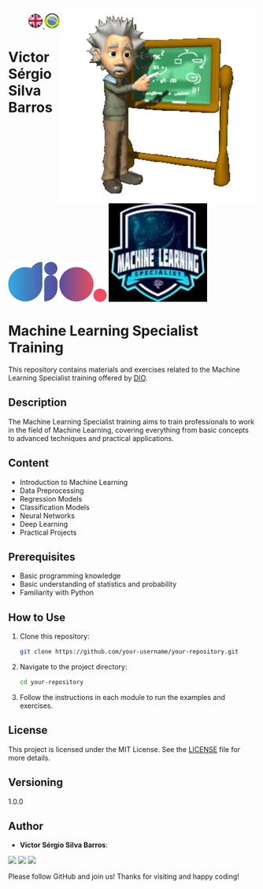 <img src="./img/gif v1.gif" min-width="400px" max-width="400px" width="400px" align="right" alt="Computador iuriCode">
<p>
  <div align="right"> 
<a href="./readme.md"> <img src="./img/LogoUK.png" alt="Logo UK" width="30"/></a><a href="./leiame.md"> <img src="./img/logoBrazil.png" alt="Logo Brasil" width="30"/> </a>
</div>
  <H1><b> Victor Sérgio Silva Barros </b> </H1>
  
</p> 

<img src="./img/dio.png" alt="DIO Logo" width="200"/>
<img src="./img/LogoMLS.jpg" alt="Machine Learning Specialist Logo" width="200"/>

# Machine Learning Specialist Training

This repository contains materials and exercises related to the Machine Learning Specialist training offered by [DIO](https://web.dio.me/track/formacao-machine-learning-specialist?tab=about).

## Description

The Machine Learning Specialist training aims to train professionals to work in the field of Machine Learning, covering everything from basic concepts to advanced techniques and practical applications.

## Content

- Introduction to Machine Learning
- Data Preprocessing
- Regression Models
- Classification Models
- Neural Networks
- Deep Learning
- Practical Projects

## Prerequisites

- Basic programming knowledge
- Basic understanding of statistics and probability
- Familiarity with Python

## How to Use

1. Clone this repository:
    ```sh
    git clone https://github.com/your-username/your-repository.git
    ```
2. Navigate to the project directory:
    ```sh
    cd your-repository
    ```
3. Follow the instructions in each module to run the examples and exercises.

## License

This project is licensed under the MIT License. See the [LICENSE](LICENSE) file for more details.

## Versioning

1.0.0

## Author

* **Victor Sérgio Silva Barros**:

<p align="left">
  <a href="mailto:vicssb@gmail.com" alt="Gmail" target="_blank">
  <img src="https://img.shields.io/badge/-Gmail-FF0000?style=flat-square&labelColor=FF0000&logo=gmail&logoColor=white&link=mailto:vicssb@gmail.com" /></a>

  <a href="https://www.linkedin.com/in/victor-sergio-silva-barros/" alt="Linkedin" target="_blank">
  <img src="https://img.shields.io/badge/-Linkedin-0e76a8?style=flat-square&logo=Linkedin&logoColor=white&link=https://www.linkedin.com/in/victor-sergio-silva-barros/" /></a>

  <a href="https://wa.me/+5512981328278" alt="WhatsApp" target="_blank">
  <img src="https://img.shields.io/badge/-WhatsApp-25d366?style=flat-square&labelColor=25d366&logo=whatsapp&logoColor=white&link=https://wa.me/+5512987085327"/></a>

</p>

<p>Please follow GitHub and join us!
Thanks for visiting and happy coding!</p>